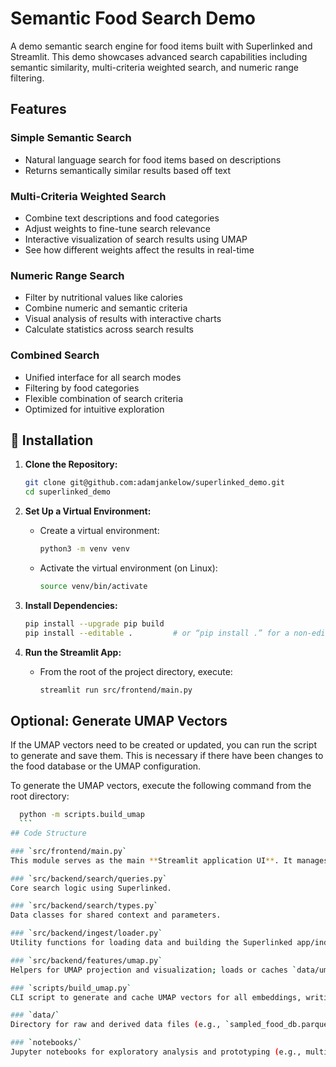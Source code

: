 # Semantic Food Search Demo

A demo semantic search engine for food items built with Superlinked and Streamlit. This demo showcases advanced search capabilities including semantic similarity, multi-criteria weighted search, and numeric range filtering.

## Features

### Simple Semantic Search
- Natural language search for food items based on descriptions
- Returns semantically similar results based off text


### Multi-Criteria Weighted Search  
- Combine text descriptions and food categories
- Adjust weights to fine-tune search relevance
- Interactive visualization of search results using UMAP
- See how different weights affect the results in real-time

### Numeric Range Search
- Filter by nutritional values like calories
- Combine numeric and semantic criteria
- Visual analysis of results with interactive charts
- Calculate statistics across search results

### Combined Search
- Unified interface for all search modes
- Filtering by food categories
- Flexible combination of search criteria
- Optimized for intuitive exploration


## 🔧 Installation

1. **Clone the Repository:**
   ```bash
   git clone git@github.com:adamjankelow/superlinked_demo.git
   cd superlinked_demo
   ```

2. **Set Up a Virtual Environment:**
   - Create a virtual environment:
     ```bash
     python3 -m venv venv
     ```
   - Activate the virtual environment (on Linux):
     ```bash
     source venv/bin/activate
     ```

3. **Install Dependencies:**
   ```bash
   pip install --upgrade pip build
   pip install --editable .         # or “pip install .” for a non-editable install
   ```

4. **Run the Streamlit App:**
   - From the root of the project directory, execute:
     ```bash
     streamlit run src/frontend/main.py
     ```

## Optional: Generate UMAP Vectors

If the UMAP vectors need to be created or updated, you can run the script to generate and save them. This is necessary if there have been changes to the food database or the UMAP configuration.

To generate the UMAP vectors, execute the following command from the root directory:

   ```bash
     python -m scripts.build_umap 
     ```
## Code Structure

### `src/frontend/main.py`
This module serves as the main **Streamlit application UI**. It manages user interactions, renders forms, and displays search results along with UMAP visualizations. To launch the app, use the command:

### `src/backend/search/queries.py`  
Core search logic using Superlinked.

### `src/backend/search/types.py`  
Data classes for shared context and parameters.

### `src/backend/ingest/loader.py`  
Utility functions for loading data and building the Superlinked app/index.

### `src/backend/features/umap.py`  
Helpers for UMAP projection and visualization; loads or caches `data/umap_df.parquet`.

### `scripts/build_umap.py`  
CLI script to generate and cache UMAP vectors for all embeddings, writing to `data/umap_df.parquet`.

### `data/`  
Directory for raw and derived data files (e.g., `sampled_food_db.parquet`, `umap_df.parquet`).

### `notebooks/`  
Jupyter notebooks for exploratory analysis and prototyping (e.g., multi-language search demo).

